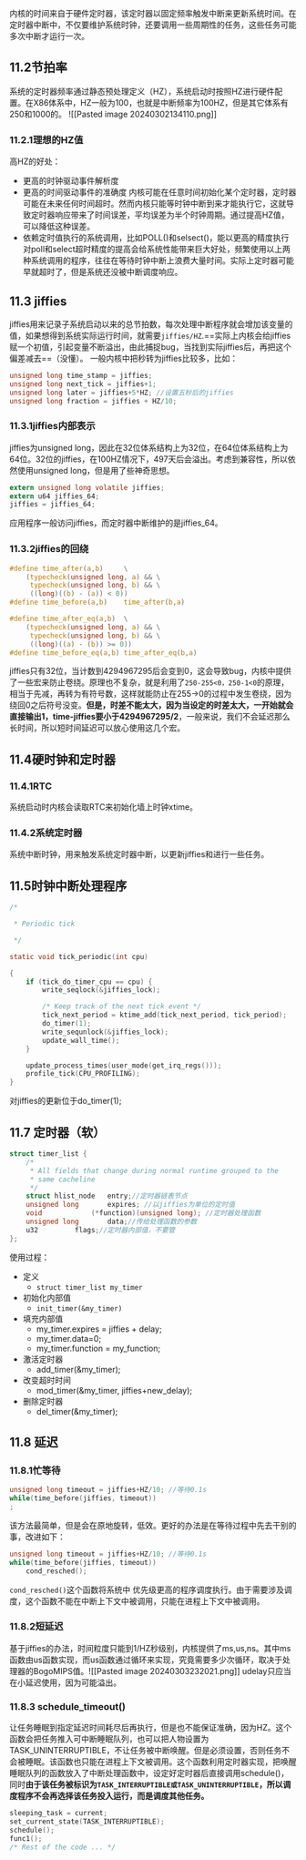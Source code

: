 内核的时间来自于硬件定时器，该定时器以固定频率触发中断来更新系统时间。在定时器中断中，不仅要维护系统时钟，还要调用一些周期性的任务，这些任务可能多次中断才运行一次。
## 11.2节拍率
系统的定时器频率通过静态预处理定义（HZ），系统启动时按照HZ进行硬件配置。在X86体系中，HZ一般为100，也就是中断频率为100HZ，但是其它体系有250和1000的。
![[Pasted image 20240302134110.png]]
### 11.2.1理想的HZ值
高HZ的好处：
* 更高的时钟驱动事件解析度
* 更高的时间驱动事件的准确度
	内核可能在任意时间初始化某个定时器，定时器可能在未来任何时间超时。然而内核只能等时钟中断到来才能执行它，这就导致定时器响应带来了时间误差，平均误差为半个时钟周期。通过提高HZ值，可以降低这种误差。
* 依赖定时值执行的系统调用，比如POLL()和selsect()，能以更高的精度执行
	对poll和select超时精度的提高会给系统性能带来巨大好处，频繁使用以上两种系统调用的程序，往往在等待时钟中断上浪费大量时间。实际上定时器可能早就超时了，但是系统还没被中断调度响应。
## 11.3 jiffies
jiffies用来记录子系统启动以来的总节拍数，每次处理中断程序就会增加该变量的值，如果想得到系统实际运行时间，就需要`jiffies/HZ`.==实际上内核会给jiffies赋一个初值，引起变量不断溢出，由此捕捉bug，当找到实际jiffies后，再把这个偏差减去==（没懂）。
一般内核中把秒转为jiffies比较多，比如：
```c
unsigned long time_stamp = jiffies;
unsigned long next_tick = jiffies+1;
unsigned long later = jiffies+5*HZ; //设置五秒后的jiffies
unsigned long fraction = jiffies + HZ/10;
```
### 11.3.1jiffies内部表示
jiffies为unsigned long，因此在32位体系结构上为32位，在64位体系结构上为64位。32位的jiffies，在100HZ情况下，497天后会溢出。考虑到兼容性，所以依然使用unsigned long，但是用了些神奇思想。
```c
extern unsigned long volatile jiffies;
extern u64 jiffies_64;
jiffies = jiffies_64;
```
应用程序一般访问jiffies，而定时器中断维护的是jiffies_64。
### 11.3.2jiffies的回绕
```c
#define time_after(a,b)     \
    (typecheck(unsigned long, a) && \
     typecheck(unsigned long, b) && \
     ((long)((b) - (a)) < 0))
#define time_before(a,b)    time_after(b,a)

#define time_after_eq(a,b)  \
    (typecheck(unsigned long, a) && \
     typecheck(unsigned long, b) && \
     ((long)((a) - (b)) >= 0))
#define time_before_eq(a,b) time_after_eq(b,a)
```
jiffies只有32位，当计数到4294967295后会变到0，这会导致bug，内核中提供了一些宏来防止卷绕。原理也不复杂，就是利用了`250-255<0，250-1<0`的原理，相当于先减，再转为有符号数，这样就能防止在255->0的过程中发生卷绕，因为绕回0之后符号没变。**但是，时差不能太大，因为当设定的时差太大，一开始就会直接输出1，time-jiffies要小于4294967295/2**，一般来说，我们不会延迟那么长时间，所以短时间延迟可以放心使用这几个宏。
## 11.4硬时钟和定时器
### 11.4.1RTC
系统启动时内核会读取RTC来初始化墙上时钟xtime。
### 11.4.2系统定时器
系统中断时钟，用来触发系统定时器中断，以更新jiffies和进行一些任务。
## 11.5时钟中断处理程序
```c
/*

 * Periodic tick

 */

static void tick_periodic(int cpu)

{
    if (tick_do_timer_cpu == cpu) {
        write_seqlock(&jiffies_lock);

        /* Keep track of the next tick event */
        tick_next_period = ktime_add(tick_next_period, tick_period);
        do_timer(1);
        write_sequnlock(&jiffies_lock);
        update_wall_time();
    }

    update_process_times(user_mode(get_irq_regs()));
    profile_tick(CPU_PROFILING);
}
```
对jiffies的更新位于do_timer(1);
## 11.7 定时器（软）
```c
struct timer_list {
	/*
	 * All fields that change during normal runtime grouped to the
	 * same cacheline
	 */
	struct hlist_node	entry;//定时器链表节点
	unsigned long		expires; //以jiffies为单位的定时值
	void			(*function)(unsigned long); //定时器处理函数
	unsigned long		data;//传给处理函数的参数
	u32			flags;//定时器内部值，不要管
};
```
使用过程：
* 定义
	* `struct timer_list my_timer`
* 初始化内部值
	* `init_timer(&my_timer)`
* 填充内部值
	* my_timer.expires = jiffies + delay;
	* my_timer.data=0;
	* my_timer.function = my_function;
* 激活定时器
	* add_timer(&my_timer);
* 改变超时时间
	* mod_timer(&my_timer, jiffies+new_delay);
* 删除定时器
	* del_timer(&my_timer);
## 11.8 延迟
### 11.8.1忙等待
```c
unsigned long timeout = jiffies+HZ/10; //等待0.1s
while(time_before(jiffies, timeout))
;
```
该方法最简单，但是会在原地旋转，低效。更好的办法是在等待过程中先去干别的事，改进如下：
```c
unsigned long timeout = jiffies+HZ/10; //等待0.1s
while(time_before(jiffies, timeout))
	cond_resched();
```
`cond_resched()`这个函数将系统中 优先级更高的程序调度执行。由于需要涉及调度，这个函数不能在中断上下文中被调用，只能在进程上下文中被调用。
### 11.8.2短延迟
基于jiffies的办法，时间粒度只能到1/HZ秒级别，内核提供了ms,us,ns。其中ms函数由us函数实现，而us函数通过循环来实现，究竟需要多少次循环，取决于处理器的BogoMIPS值。![[Pasted image 20240303232021.png]]
udelay只应当在小延迟使用，因为可能溢出。
### 11.8.3 schedule_timeout()
让任务睡眠到指定延迟时间耗尽后再执行，但是也不能保证准确，因为HZ。这个函数会把任务推入可中断睡眠队列，也可以把人物设置为TASK_UNINTERRUPTIBLE，不让任务被中断唤醒。但是必须设置，否则任务不会被睡眠。该函数也只能在进程上下文被调用。这个函数利用定时器实现，把唤醒睡眠队列的函数放入了中断处理函数中，设定好定时器后直接调用schedule()，同时**由于该任务被标识为`TASK_INTERRUPTIBLE或TASK_UNINTERRUPTIBLE`，所以调度程序不会再选择该任务投入运行，而是调度其他任务。**
```c
sleeping_task = current;
set_current_state(TASK_INTERRUPTIBLE);
schedule();
func1();
/* Rest of the code ... */
```
